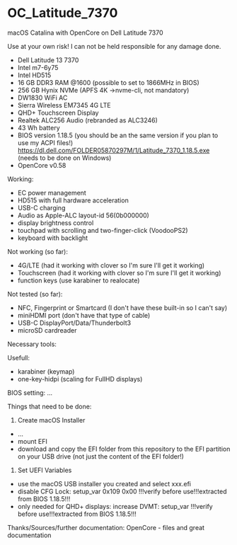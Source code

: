 # OC_Latitude_7370
macOS Catalina with OpenCore on Dell Latitude 7370

Use at your own risk! I can not be held responsible for any damage done.

- Dell Latitude 13 7370
- Intel m7-6y75
- Intel HD515
- 16 GB DDR3 RAM @1600 (possible to set to 1866MHz in BIOS)
- 256 GB Hynix NVMe (APFS 4K ->nvme-cli, not mandatory)
- DW1830 WiFi AC
- Sierra Wireless EM7345 4G LTE
- QHD+ Touchscreen Display
- Realtek ALC256 Audio (rebranded as ALC3246)
- 43 Wh battery
- BIOS version 1.18.5 (you should be an the same version if you plan to use my ACPI files!)
  https://dl.dell.com/FOLDER05870297M/1/Latitude_7370_1.18.5.exe (needs to be done on Windows)
- OpenCore v0.58




Working:
- EC power management
- HD515 with full hardware acceleration
- USB-C charging
- Audio as Apple-ALC layout-id 56(0b000000)
- display brightness control
- touchpad with scrolling and two-finger-click (VoodooPS2)
- keyboard with backlight

Not working (so far):
- 4G/LTE (had it working with clover so I'm sure I'll get it working)
- Touchscreen (had it working with clover so I'm sure I'll get it working)
- function keys (use karabiner to realocate)

Not tested (so far):
- NFC, Fingerprint or Smartcard (I don't have these built-in so I can't say)
- miniHDMI port (don't have that type of cable)
- USB-C DisplayPort/Data/Thunderbolt3
- microSD cardreader

Necessary tools:

Usefull:
- karabiner (keymap)
- one-key-hidpi (scaling for FullHD displays)

BIOS setting:
...

Things that need to be done:

1. Create macOS Installer
  - ...
  - mount EFI
  - download and copy the EFI folder from this repository to the EFI partition on your USB drive
    (not just the content of the EFI folder!)

1. Set UEFI Variables
  - use the macOS USB installer you created and select xxx.efi
  - disable CFG Lock: setup_var 0x109 0x00   !!!verify before use!!!extracted from BIOS 1.18.5!!!
  - only needed for QHD+ displays:
    increase DVMT:    setup_var              !!!verify before use!!!extracted from BIOS 1.18.5!!!

Thanks/Sources/further documentation:
OpenCore - files and great documentation

